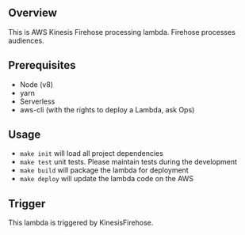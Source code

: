 ## Overview

This is AWS Kinesis Firehose processing lambda. Firehose processes audiences.

## Prerequisites

- Node (v8)
- yarn
- Serverless
- aws-cli (with the rights to deploy a Lambda, ask Ops)

## Usage

- `make init` will load all project dependencies
- `make test` unit tests. Please maintain tests during the development
- `make build` will package the lambda for deployment
- `make deploy` will update the lambda code on the AWS

## Trigger

This lambda is triggered by KinesisFirehose.
